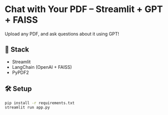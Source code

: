 # Chat with Your PDF – Streamlit + GPT + FAISS

Upload any PDF, and ask questions about it using GPT!

## 🧰 Stack
- Streamlit
- LangChain (OpenAI + FAISS)
- PyPDF2

## 🛠 Setup

```bash
pip install -r requirements.txt
streamlit run app.py
